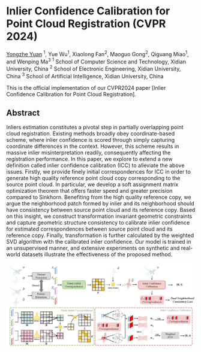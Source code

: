 # Inlier Confidence Calibration for Point Cloud Registration (CVPR 2024)

[Yongzhe Yuan](https://yyzmars.github.io/) <sup>1</sup>, Yue Wu<sup>1</sup>, Xiaolong Fan<sup>2</sup>, Maoguo Gong<sup>2</sup>, Qiguang Miao<sup>1</sup>, and Wenping Ma<sup>3</sup>
$^1$ School of Computer Science and Technology, Xidian University, China
$^2$ School of Electronic Engineering, Xidian University, China
$^3$ School of Artificial Intelligence, Xidian University, China
                     
          
This is the official implementation of our CVPR2024 paper [Inlier Confidence Calibration for Point Cloud Registration].


## Abstract
Inliers estimation constitutes a pivotal step in partially overlapping point cloud registration. Existing methods broadly obey coordinate-based scheme, where inlier confidence is scored through simply capturing coordinate differences in the context. However, this scheme results in massive inlier misinterpretation readily, consequently affecting the registration performance. In this paper, we explore to extend a new definition called inlier confidence calibration (ICC) to alleviate the above issues. Firstly, we provide finely initial correspondences for ICC in order to generate high quality reference point cloud copy corresponding to the source point cloud. In particular, we develop a soft assignment matrix optimization theorem that offers faster speed and greater precision compared to Sinkhorn. Benefiting from the high quality reference copy, we argue the neighborhood patch formed by inlier and its neighborhood should have consistency between source point cloud and its reference copy. Based on this insight, we construct transformation invariant geometric constraints and capture geometric structure consistency to calibrate inlier confidence for estimated correspondences between source point cloud and its reference copy. Finally, transformation is further calculated by the weighted SVD algorithm with the calibrated inlier confidence. Our model is trained in an unsupervised manner, and extensive experiments on synthetic and real-world datasets illustrate the effectiveness of the proposed method. 

![image](./assets/framework-ICC.jpg)
